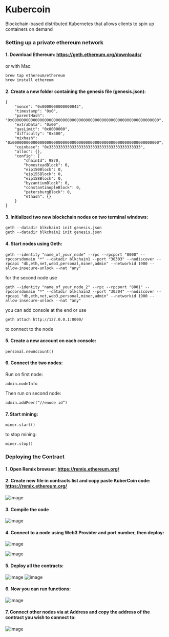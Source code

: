# Kubercoin

Blockchain-based distributed Kubernetes that allows clients to spin up containers on demand

### Setting up a private ethereum network 

#### 1. Download Ethereum: https://geth.ethereum.org/downloads/
or with Mac:
```
brew tap ethereum/ethereum
brew install ethereum
```
#### 2. Create a new folder containing the genesis file (genesis.json):
```
{
    "nonce": "0x0000000000000042",
    "timestamp": "0x0",
    "parentHash": "0x0000000000000000000000000000000000000000000000000000000000000000",
    "extraData": "0x00",
    "gasLimit": "0x8000000",
    "difficulty": "0x400",
    "mixhash": "0x0000000000000000000000000000000000000000000000000000000000000000",
    "coinbase": "0x3333333333333333333333333333333333333333",
    "alloc": {},
    "config": {
        "chainId": 9870, 
        "homesteadBlock": 0, 
        "eip150Block": 0, 
        "eip155Block": 0, 
        "eip158Block": 0,
        "byzantiumBlock": 0,
        "constantinopleBlock": 0,
        "petersburgBlock": 0,
        "ethash": {}
    }
}
```
#### 3. Initialized two new blockchain nodes on two terminal windows:
```
geth --datadir blkchain1 init genesis.json
geth --datadir blkchain2 init genesis.json
```
#### 4. Start nodes using Geth:
```
geth --identity "name_of_your_node" --rpc --rpcport "8000" --rpccorsdomain "*" --datadir blkchain1 --port "30303" --nodiscover --rpcapi "db,eth,net,web3,personal,miner,admin" --networkid 1900 --allow-insecure-unlock --nat "any"
```
for the second node use 
```
geth --identity "name_of_your_node_2" --rpc --rpcport "8001" --rpccorsdomain "*" --datadir blkchain2 --port "30304" --nodiscover --rpcapi "db,eth,net,web3,personal,miner,admin" --networkid 1900 --allow-insecure-unlock --nat "any"
```
you can add console at the end or use
```
geth attach http://127.0.0.1:8000/
```
to connect to the node
#### 5. Create a new account on each console:
```
personal.newAccount()
```
#### 6. Connect the two nodes:
Run on first node:
```
admin.nodeInfo
```
Then run on second node:
```
admin.addPeer(“//enode id”)
```
#### 7. Start mining:
```
miner.start()
```
to stop mining:
```
miner.stop()
```



### Deploying the Contract
#### 1. Open Remix browser: https://remix.ethereum.org/
#### 2. Create new file in contracts list and copy paste KuberCoin code: https://remix.ethereum.org/
![image](images/fileexplorer.png)
#### 3. Compile the code
![image](images/compiler.png)

#### 4. Connect to a node using Web3 Provider and port number, then deploy:
![image](images/deploy.png)

![image](images/connectnode.png)
#### 5. Deploy all the contracts:
![image](images/allcontracts.png)
![image](images/deploybutton.png)

#### 6. Now you can run functions:
![image](images/kubercoin.png)

#### 7. Connect other nodes via at Address and copy the address of the contract you wish to connect to:
![image](images/ataddress.png)

